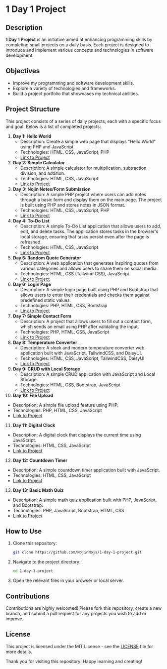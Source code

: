 # 1 Day 1 Project

## Description

**1 Day 1 Project** is an initiative aimed at enhancing programming skills by completing small projects on a daily basis. Each project is designed to introduce and implement various concepts and technologies in software development.

## Objectives

- Improve my programming and software development skills.
- Explore a variety of technologies and frameworks.
- Build a project portfolio that showcases my technical abilities.

## Project Structure

This project consists of a series of daily projects, each with a specific focus and goal. Below is a list of completed projects:

1. **Day 1: Hello World**
   - Description: Create a simple web page that displays "Hello World" using PHP and JavaScript.
   - Technologies: HTML, CSS, JavaScript, PHP
   - [Link to Project](Pemula-1-20/day-1-Hello-World)
2. **Day 2: Simple Calculator**
   - Description: A simple calculator for multiplication, subtraction, division, and addition.
   - Technologies: HTML, CSS, JavaScript
   - [Link to Project](Pemula-1-20/day-2-Simple-Calculator/)
3. **Day 3: Nojin Notes/Form Submission**
   - Description: A simple PHP project where users can add notes through a basic form and display them on the main page. The project is built using PHP and stores notes in JSON format.
   - Technologies: HTML, CSS, JavaScript, PHP
   - [Link to Project](Pemula-1-20/day-3-Form-Submission)
4. **Day 4: To-Do List**
   - Description: A simple To-Do List application that allows users to add, edit, and delete tasks. The application stores tasks in the browser's local storage, ensuring that tasks persist even after the page is refreshed.
   - Technologies: HTML, CSS, JavaScript
   - [Link to Project](Pemula-1-20/day-4-To-Do-List)
5. **Day 5: Random Quote Generator**
   - Description: A web application that generates inspiring quotes from various categories and allows users to share them on social media.
   - Technologies: HTML, CSS (Tailwind CSS), JavaScript
   - [Link to Project](Pemula-1-20/day-5-Random-Quote-Generator)
6. **Day 6: Login Page**
   - Description: A simple login page built using PHP and Bootstrap that allows users to enter their credentials and checks them against predefined static values.
   - Technologies: PHP, HTML, CSS, Bootstrap
   - [Link to Project](Pemula-1-20/day-6-Login-Page)
7. **Day 7: Simple Contact Form**
   - Description: A project that allows users to fill out a contact form, which sends an email using PHP after validating the input.
   - Technologies: PHP, HTML, CSS, JavaScript
   - [Link to Project](Pemula-1-20/day-7-Simple-Contact-Form)
8. **Day 8: Temperature Converter**
   - Description: A sleek and modern temperature converter web application built with JavaScript, TailwindCSS, and DaisyUI.
   - Technologies: HTML, CSS, JavaScript, TailwindCSS, DaisyUI
   - [Link to Project](Pemula-1-20/day-8-Temperature-Converter)
9. **Day 9: CRUD with Local Storage**
   - Description: A simple CRUD application with JavaScript and Local Storage.
   - Technologies: HTML, CSS, Bootstrap, JavaScript
   - [Link to Project](Pemula-1-20/day-9-CRUD-with-Local-Storage)
10. **Day 10: File Upload**
   - Description: A simple file upload feature using PHP.
   - Technologies: PHP, HTML, CSS, JavaScript
   - [Link to Project](Pemula-1-20/day-10-File-Upload)
11. **Day 11: Digital Clock**
   - Description: A digital clock that displays the current time using JavaScript.
   - Technologies: HTML, CSS, JavaScript
   - [Link to Project](Pemula-1-20/day-11-Digital-Clock)
12. **Day 12: Countdown Timer**
   - Description: A simple countdown timer application built with JavaScript.
   - Technologies: HTML, CSS, JavaScript
   - [Link to Project](Pemula-1-20/day-12-Countdown-Timer)
13. **Day 13: Basic Math Quiz**
   - Description: A simple math quiz application built with PHP, JavaScript, and Bootstrap.
   - Technologies: PHP, JavaScript, Bootstrap, HTML, CSS
   - [Link to Project](Pemula-1-20/day-13-Basic-Math-Quiz)

## How to Use

1. Clone this repository:
   ```bash
   git clone https://github.com/NojinNojs/1-day-1-project.git
   ```
2. Navigate to the project directory:
   ```bash
   cd 1-day-1-project
   ```
3. Open the relevant files in your browser or local server.

## Contributions

Contributions are highly welcomed! Please fork this repository, create a new branch, and submit a pull request for any projects you wish to add or improve.

## License

This project is licensed under the MIT License - see the [LICENSE](LICENSE) file for more details.

Thank you for visiting this repository! Happy learning and creating!

